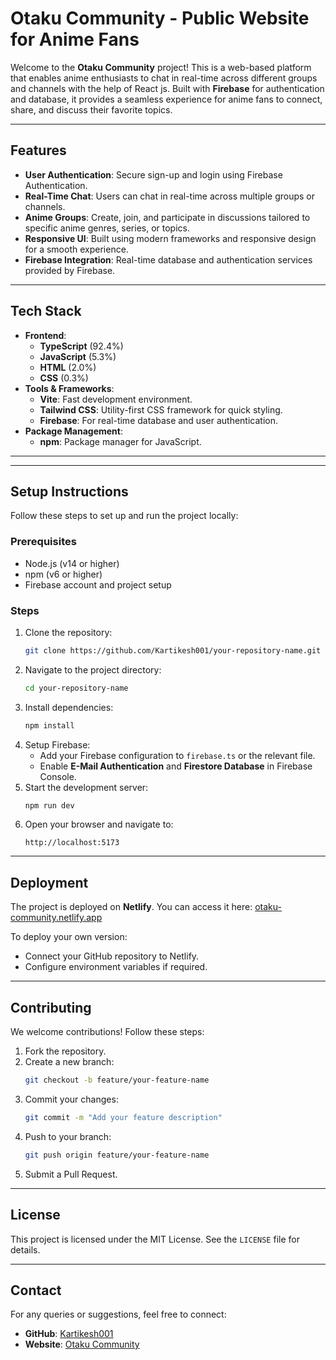 # **Otaku Community - Public Website for Anime Fans**

Welcome to the **Otaku Community** project! This is a web-based platform that enables anime enthusiasts to chat in real-time across different groups and channels with the help of React js. Built with **Firebase** for authentication and database, it provides a seamless experience for anime fans to connect, share, and discuss their favorite topics.

---

## **Features**
- **User Authentication**: Secure sign-up and login using Firebase Authentication.
- **Real-Time Chat**: Users can chat in real-time across multiple groups or channels.
- **Anime Groups**: Create, join, and participate in discussions tailored to specific anime genres, series, or topics.
- **Responsive UI**: Built using modern frameworks and responsive design for a smooth experience.
- **Firebase Integration**: Real-time database and authentication services provided by Firebase.

---

## **Tech Stack**
- **Frontend**: 
  - **TypeScript** (92.4%)
  - **JavaScript** (5.3%)
  - **HTML** (2.0%)
  - **CSS** (0.3%)
- **Tools & Frameworks**:
  - **Vite**: Fast development environment.
  - **Tailwind CSS**: Utility-first CSS framework for quick styling.
  - **Firebase**: For real-time database and user authentication.
- **Package Management**:
  - **npm**: Package manager for JavaScript.

---


---

## **Setup Instructions**
Follow these steps to set up and run the project locally:

### **Prerequisites**
- Node.js (v14 or higher)
- npm (v6 or higher)
- Firebase account and project setup

### **Steps**
1. Clone the repository:
   ```bash
   git clone https://github.com/Kartikesh001/your-repository-name.git
   ```
2. Navigate to the project directory:
   ```bash
   cd your-repository-name
   ```
3. Install dependencies:
   ```bash
   npm install
   ```
4. Setup Firebase:
   - Add your Firebase configuration to `firebase.ts` or the relevant file.
   - Enable **E-Mail Authentication** and **Firestore Database** in Firebase Console.
5. Start the development server:
   ```bash
   npm run dev
   ```
6. Open your browser and navigate to:
   ```
   http://localhost:5173
   ```

---

## **Deployment**
The project is deployed on **Netlify**. You can access it here:
[otaku-community.netlify.app](https://otaku-community.netlify.app)

To deploy your own version:
- Connect your GitHub repository to Netlify.
- Configure environment variables if required.

---

## **Contributing**
We welcome contributions! Follow these steps:
1. Fork the repository.
2. Create a new branch:
   ```bash
   git checkout -b feature/your-feature-name
   ```
3. Commit your changes:
   ```bash
   git commit -m "Add your feature description"
   ```
4. Push to your branch:
   ```bash
   git push origin feature/your-feature-name
   ```
5. Submit a Pull Request.

---

## **License**
This project is licensed under the MIT License. See the `LICENSE` file for details.

---

## **Contact**
For any queries or suggestions, feel free to connect:
- **GitHub**: [Kartikesh001](https://github.com/Kartikesh001)
- **Website**: [Otaku Community](https://otaku-community.netlify.app)
